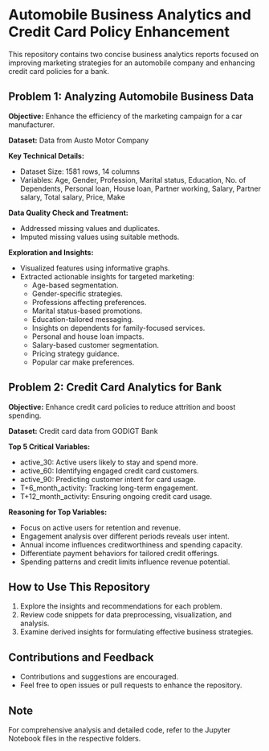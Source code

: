 # Automobile Business Analytics and Credit Card Policy Enhancement

This repository contains two concise business analytics reports focused on improving marketing strategies for an automobile company and enhancing credit card policies for a bank.

## Problem 1: Analyzing Automobile Business Data

**Objective:** Enhance the efficiency of the marketing campaign for a car manufacturer.

**Dataset:** Data from Austo Motor Company

**Key Technical Details:**
- Dataset Size: 1581 rows, 14 columns
- Variables: Age, Gender, Profession, Marital status, Education, No. of Dependents, Personal loan, House loan, Partner working, Salary, Partner salary, Total salary, Price, Make

**Data Quality Check and Treatment:**
- Addressed missing values and duplicates.
- Imputed missing values using suitable methods.

**Exploration and Insights:**
- Visualized features using informative graphs.
- Extracted actionable insights for targeted marketing:
  - Age-based segmentation.
  - Gender-specific strategies.
  - Professions affecting preferences.
  - Marital status-based promotions.
  - Education-tailored messaging.
  - Insights on dependents for family-focused services.
  - Personal and house loan impacts.
  - Salary-based customer segmentation.
  - Pricing strategy guidance.
  - Popular car make preferences.

## Problem 2: Credit Card Analytics for Bank

**Objective:** Enhance credit card policies to reduce attrition and boost spending.

**Dataset:** Credit card data from GODIGT Bank

**Top 5 Critical Variables:**
- active_30: Active users likely to stay and spend more.
- active_60: Identifying engaged credit card customers.
- active_90: Predicting customer intent for card usage.
- T+6_month_activity: Tracking long-term engagement.
- T+12_month_activity: Ensuring ongoing credit card usage.

**Reasoning for Top Variables:**
- Focus on active users for retention and revenue.
- Engagement analysis over different periods reveals user intent.
- Annual income influences creditworthiness and spending capacity.
- Differentiate payment behaviors for tailored credit offerings.
- Spending patterns and credit limits influence revenue potential.

## How to Use This Repository

1. Explore the insights and recommendations for each problem.
2. Review code snippets for data preprocessing, visualization, and analysis.
3. Examine derived insights for formulating effective business strategies.

## Contributions and Feedback

- Contributions and suggestions are encouraged.
- Feel free to open issues or pull requests to enhance the repository.

## Note

For comprehensive analysis and detailed code, refer to the Jupyter Notebook files in the respective folders.

